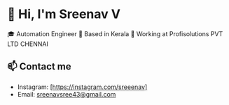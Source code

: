 # 👋 Hi, I'm Sreenav V

🎓 Automation Engineer 
📍 Based in Kerala
🏢 Working at Profisolutions PVT LTD CHENNAI

## 📫 Contact me
- Instagram: [https://instagram.com/sreeenav]
- Email: sreenavsree43@gmail.com
